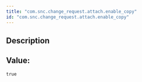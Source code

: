 ```yaml
---
title: "com.snc.change_request.attach.enable_copy"
id: "com.snc.change_request.attach.enable_copy"
---
```

## Description



## Value: 
```
true
```